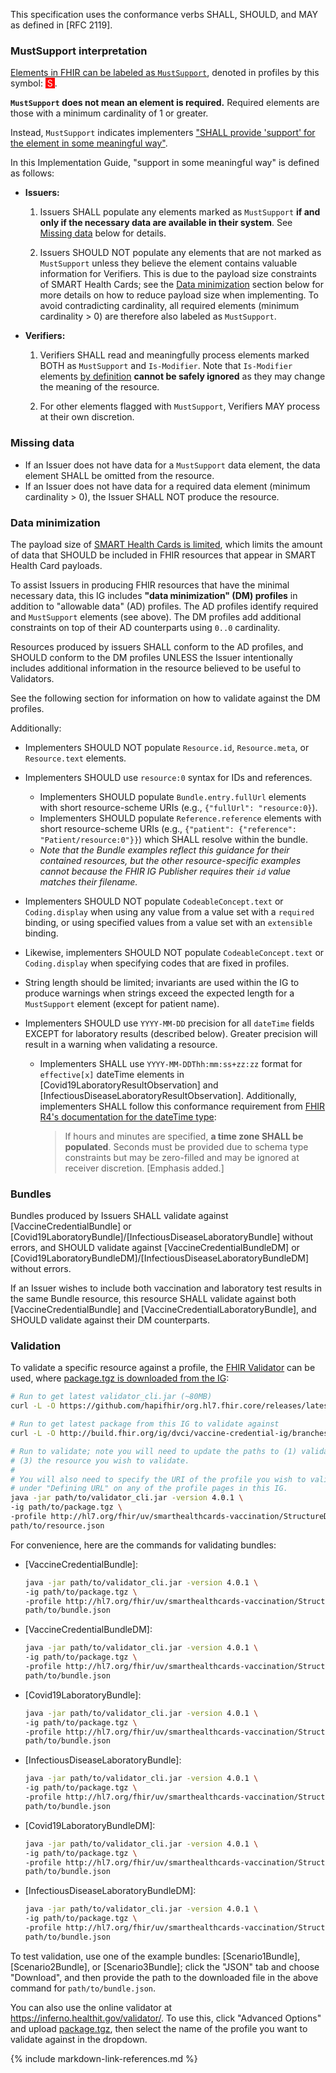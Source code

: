 This specification uses the conformance verbs SHALL, SHOULD, and MAY as defined in [RFC 2119].

### MustSupport interpretation

[Elements in FHIR can be labeled as `MustSupport`](https://www.hl7.org/fhir/conformance-rules.html#mustSupport), denoted in profiles by this symbol: <span style="padding-left: 3px; padding-right: 3px; color: white; background-color: red;" >S</span>.

**`MustSupport` does not mean an element is required.** Required elements are those with a minimum cardinality of 1 or greater.

Instead, `MustSupport` indicates implementers ["SHALL provide 'support' for the element in some meaningful way"](https://www.hl7.org/fhir/conformance-rules.html#mustSupport).

In this Implementation Guide, "support in some meaningful way" is defined as follows:

- **Issuers:**

    1. Issuers SHALL populate any elements marked as `MustSupport` **if and only if the necessary data are available in their system**. See [Missing data](#missing-data) below for details.

    1. Issuers SHOULD NOT populate any elements that are not marked as `MustSupport` unless they believe the element contains valuable information for Verifiers. This is due to the payload size constraints of SMART Health Cards; see the [Data minimization](#data-minimization) section below for more details on how to reduce payload size when implementing. To avoid contradicting cardinality, all required elements (minimum cardinality > 0) are therefore also labeled as `MustSupport`.

- **Verifiers:**

    1. Verifiers SHALL read and meaningfully process elements marked BOTH as `MustSupport` and `Is-Modifier`. Note that `Is-Modifier` elements [by definition](https://www.hl7.org/fhir/conformance-rules.html#isModifier) **cannot be safely ignored** as they may change the meaning of the resource.

    1. For other elements flagged with `MustSupport`, Verifiers MAY process at their own discretion.

### Missing data

- If an Issuer does not have data for a `MustSupport` data element, the data element SHALL be omitted from the resource.
- If an Issuer does not have data for a required data element (minimum cardinality > 0), the Issuer SHALL NOT produce the resource.

### Data minimization

The payload size of [SMART Health Cards is limited](https://smarthealth.cards/#health-cards-are-small), which limits the amount of data that SHOULD be included in FHIR resources that appear in SMART Health Card payloads.

To assist Issuers in producing FHIR resources that have the minimal necessary data, this IG includes **"data minimization" (DM) profiles** in addition to "allowable data" (AD) profiles. The AD profiles identify required and `MustSupport` elements (see above). The DM profiles add additional constraints on top of their AD counterparts using `0..0` cardinality.

Resources produced by issuers SHALL conform to the AD profiles, and SHOULD conform to the DM profiles UNLESS the Issuer intentionally includes additional information in the resource believed to be useful to Validators.

See the following section for information on how to validate against the DM profiles.

Additionally:

- Implementers SHOULD NOT populate `Resource.id`, `Resource.meta`, or `Resource.text` elements.

- Implementers SHOULD use `resource:0` syntax for IDs and references.
    - Implementers SHOULD populate `Bundle.entry.fullUrl` elements with short resource-scheme URIs (e.g., `{"fullUrl": "resource:0}`).
    - Implementers SHOULD populate `Reference.reference` elements with short resource-scheme URIs (e.g., `{"patient": {"reference": "Patient/resource:0"}}`) which SHALL resolve within the bundle.
    - _Note that the Bundle examples reflect this guidance for their contained resources, but the other resource-specific examples cannot because the FHIR IG Publisher requires their `id` value matches their filename._

- Implementers SHOULD NOT populate `CodeableConcept.text` or `Coding.display` when using any value from a value set with a `required` binding, or using specified values from a value set with an `extensible` binding.

- Likewise, implementers SHOULD NOT populate `CodeableConcept.text` or `Coding.display` when specifying codes that are fixed in profiles.

- String length should be limited; invariants are used within the IG to produce warnings when strings exceed the expected length for a `MustSupport` element (except for patient name).

- Implementers SHOULD use `YYYY-MM-DD` precision for all `dateTime` fields EXCEPT for laboratory results (described below). Greater precision will result in a warning when validating a resource.
    - Implementers SHALL use `YYYY-MM-DDThh:mm:ss+zz:zz` format for `effective[x]` dateTime elements in [Covid19LaboratoryResultObservation] and [InfectiousDiseaseLaboratoryResultObservation]. Additionally, implementers SHALL follow this conformance requirement from [FHIR R4's documentation for the dateTime type](http://hl7.org/fhir/R4/datatypes.html#dateTime):

        > If hours and minutes are specified, **a time zone SHALL be populated**. Seconds must be provided due to schema type constraints but may be zero-filled and may be ignored at receiver discretion. \[Emphasis added.\]

### Bundles

Bundles produced by Issuers SHALL validate against [VaccineCredentialBundle] or [Covid19LaboratoryBundle]/[InfectiousDiseaseLaboratoryBundle] without errors, and SHOULD validate against [VaccineCredentialBundleDM] or [Covid19LaboratoryBundleDM]/[InfectiousDiseaseLaboratoryBundleDM] without errors.

If an Issuer wishes to include both vaccination and laboratory test results in the same Bundle resource, this resource SHALL validate against both [VaccineCredentialBundle] and [VaccineCredentialLaboratoryBundle], and SHOULD validate against their DM counterparts.

### Validation

To validate a specific resource against a profile, the [FHIR Validator](https://github.com/hapifhir/org.hl7.fhir.core/releases/latest/download/validator_cli.jar) can be used, where [package.tgz is downloaded from the IG](package.tgz):

```sh
# Run to get latest validator_cli.jar (~80MB)
curl -L -O https://github.com/hapifhir/org.hl7.fhir.core/releases/latest/download/validator_cli.jar

# Run to get latest package from this IG to validate against
curl -L -O http://build.fhir.org/ig/dvci/vaccine-credential-ig/branches/main/package.tgz

# Run to validate; note you will need to update the paths to (1) validator_cli.jar; (2) package.tgz;
# (3) the resource you wish to validate.
#
# You will also need to specify the URI of the profile you wish to validate against. This can be found
# under "Defining URL" on any of the profile pages in this IG.
java -jar path/to/validator_cli.jar -version 4.0.1 \
-ig path/to/package.tgz \
-profile http://hl7.org/fhir/uv/smarthealthcards-vaccination/StructureDefinition/covid19-laboratory-result-observation-dm \
path/to/resource.json
```

For convenience, here are the commands for validating bundles:

* [VaccineCredentialBundle]:

    ```sh
    java -jar path/to/validator_cli.jar -version 4.0.1 \
    -ig path/to/package.tgz \
    -profile http://hl7.org/fhir/uv/smarthealthcards-vaccination/StructureDefinition/vaccine-credential-bundle \
    path/to/bundle.json
    ```

* [VaccineCredentialBundleDM]:

    ```sh
    java -jar path/to/validator_cli.jar -version 4.0.1 \
    -ig path/to/package.tgz \
    -profile http://hl7.org/fhir/uv/smarthealthcards-vaccination/StructureDefinition/vaccine-credential-bundle-dm \
    path/to/bundle.json
    ```

* [Covid19LaboratoryBundle]:

    ```sh
    java -jar path/to/validator_cli.jar -version 4.0.1 \
    -ig path/to/package.tgz \
    -profile http://hl7.org/fhir/uv/smarthealthcards-vaccination/StructureDefinition/covid-19-laboratory-bundle \
    path/to/bundle.json
    ```

* [InfectiousDiseaseLaboratoryBundle]:

    ```sh
    java -jar path/to/validator_cli.jar -version 4.0.1 \
    -ig path/to/package.tgz \
    -profile http://hl7.org/fhir/uv/smarthealthcards-vaccination/StructureDefinition/infections-disease-laboratory-bundle \
    path/to/bundle.json
    ```

* [Covid19LaboratoryBundleDM]:

    ```sh
    java -jar path/to/validator_cli.jar -version 4.0.1 \
    -ig path/to/package.tgz \
    -profile http://hl7.org/fhir/uv/smarthealthcards-vaccination/StructureDefinition/covid-19-laboratory-bundle-dm \
    path/to/bundle.json
    ```

* [InfectiousDiseaseLaboratoryBundleDM]:

    ```sh
    java -jar path/to/validator_cli.jar -version 4.0.1 \
    -ig path/to/package.tgz \
    -profile http://hl7.org/fhir/uv/smarthealthcards-vaccination/StructureDefinition/infections-disease-laboratory-bundle-dm \
    path/to/bundle.json
    ```

To test validation, use one of the example bundles: [Scenario1Bundle], [Scenario2Bundle], or [Scenario3Bundle]; click the "JSON" tab and choose "Download", and then provide the path to the downloaded file in the above command for `path/to/bundle.json`.

You can also use the online validator at <https://inferno.healthit.gov/validator/>. To use this, click "Advanced Options" and upload [package.tgz](package.tgz), then select the name of the profile you want to validate against in the dropdown.

{% include markdown-link-references.md %}
